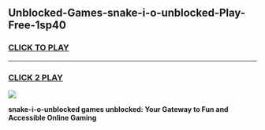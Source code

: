 
## Unblocked-Games-snake-i-o-unblocked-Play-Free-1sp40
<h3>
<a href="https://premium76.site?title=snake-i-o-unblocked&ref=12A">CLICK TO PLAY</a></h3>
<hr>

<h3>
<a href="https://premium76.site?title=snake-i-o-unblocked&ref=12A">CLICK 2 PLAY</a>
  
</h3>

<a href="https://premium76.site?title=snake-i-o-unblocked&ref=12A"><img src="https://clearcache.store/games.png"></a>


**snake-i-o-unblocked games unblocked: Your Gateway to Fun and Accessible Online Gaming**
